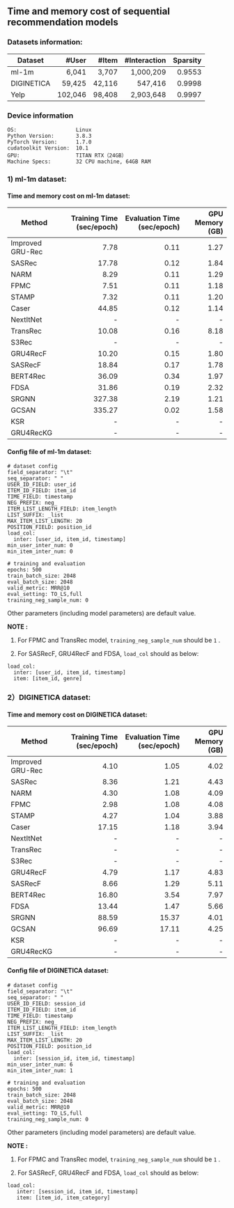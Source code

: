 ## Time and memory cost of sequential recommendation models 

### Datasets information:

| Dataset    | #User   | #Item  | #Interaction | Sparsity |
| ---------- | -------: | ------: | ------------: | --------: |
| ml-1m      | 6,041   | 3,707  | 1,000,209    | 0.9553   |
| DIGINETICA | 59,425  | 42,116 | 547,416      | 0.9998   |
| Yelp       | 102,046 | 98,408 | 2,903,648    | 0.9997   |

### Device information

```
OS:                   Linux
Python Version:       3.8.3
PyTorch Version:      1.7.0
cudatoolkit Version:  10.1
GPU:                  TITAN RTX（24GB）
Machine Specs:        32 CPU machine, 64GB RAM
```

### 1) ml-1m dataset:

#### Time and memory cost on ml-1m dataset:

| Method           | Training Time (sec/epoch) | Evaluation Time (sec/epoch) | GPU Memory (GB) |
| ---------------- | -----------------: | -----------------: | -----------: |
| Improved GRU-Rec | 7.78              | 0.11              | 1.27     |
| SASRec           | 17.78             | 0.12              | 1.84     |
| NARM             | 8.29              | 0.11              | 1.29     |
| FPMC             | 7.51              | 0.11              | 1.18     |
| STAMP            | 7.32              | 0.11              | 1.20     |
| Caser            | 44.85             | 0.12              | 1.14     |
| NextItNet        | -               | - | - |
| TransRec         | 10.08             | 0.16              | 8.18     |
| S3Rec            | - | - | -       |
| GRU4RecF         | 10.20             | 0.15              | 1.80     |
| SASRecF          | 18.84             | 0.17              | 1.78    |
| BERT4Rec         | 36.09             | 0.34              | 1.97    |
| FDSA             | 31.86             | 0.19              | 2.32     |
| SRGNN            | 327.38            | 2.19              | 1.21     |
| GCSAN            | 335.27            | 0.02             | 1.58     |
| KSR              | - | - | - |
| GRU4RecKG        | - | - | - |

#### Config file of ml-1m dataset:

```
# dataset config
field_separator: "\t"
seq_separator: " "
USER_ID_FIELD: user_id
ITEM_ID_FIELD: item_id
TIME_FIELD: timestamp
NEG_PREFIX: neg_
ITEM_LIST_LENGTH_FIELD: item_length
LIST_SUFFIX: _list
MAX_ITEM_LIST_LENGTH: 20
POSITION_FIELD: position_id
load_col:
  inter: [user_id, item_id, timestamp]
min_user_inter_num: 0
min_item_inter_num: 0

# training and evaluation
epochs: 500
train_batch_size: 2048
eval_batch_size: 2048
valid_metric: MRR@10
eval_setting: TO_LS,full
training_neg_sample_num: 0
```
Other parameters (including model parameters) are default value.

**NOTE :** 

1) For FPMC and TransRec model,  `training_neg_sample_num`  should be  `1` . 

2) For  SASRecF, GRU4RecF and FDSA,   `load_col` should as below:

```
load_col:
  inter: [user_id, item_id, timestamp]
  item: [item_id, genre]
```

### 2）DIGINETICA dataset:

#### Time and memory cost on DIGINETICA dataset:

| Method           | Training Time (sec/epoch) | Evaluation Time (sec/epoch) | GPU Memory (GB) |
| ---------------- | -----------------: | -----------------: | -----------: |
| Improved GRU-Rec | 4.10              | 1.05              | 4.02     |
| SASRec           | 8.36              | 1.21              | 4.43     |
| NARM             | 4.30              | 1.08              | 4.09     |
| FPMC             | 2.98              | 1.08              | 4.08     |
| STAMP            | 4.27              | 1.04              | 3.88     |
| Caser            | 17.15             | 1.18              | 3.94    |
| NextItNet        | - | - | - |
| TransRec         | -                 | -                 | -           |
| S3Rec            | - | - | - |
| GRU4RecF         | 4.79              | 1.17              | 4.83     |
| SASRecF          | 8.66              | 1.29              | 5.11     |
| BERT4Rec         | 16.80             | 3.54              | 7.97    |
| FDSA             | 13.44             | 1.47              | 5.66     |
| SRGNN            | 88.59             | 15.37             | 4.01     |
| GCSAN            | 96.69             | 17.11             | 4.25     |
| KSR              | - | - | - |
| GRU4RecKG        | - | - | - |

#### Config file of DIGINETICA dataset:

```
# dataset config
field_separator: "\t"
seq_separator: " "
USER_ID_FIELD: session_id
ITEM_ID_FIELD: item_id
TIME_FIELD: timestamp
NEG_PREFIX: neg_
ITEM_LIST_LENGTH_FIELD: item_length
LIST_SUFFIX: _list
MAX_ITEM_LIST_LENGTH: 20
POSITION_FIELD: position_id
load_col:
  inter: [session_id, item_id, timestamp]
min_user_inter_num: 6
min_item_inter_num: 1

# training and evaluation
epochs: 500
train_batch_size: 2048
eval_batch_size: 2048
valid_metric: MRR@10
eval_setting: TO_LS,full
training_neg_sample_num: 0
```
Other parameters (including model parameters) are default value.

**NOTE :** 

1) For FPMC and TransRec model,  `training_neg_sample_num`  should be  `1` . 

2) For  SASRecF, GRU4RecF and FDSA,   `load_col` should as below:

```
load_col:
   inter: [session_id, item_id, timestamp]
   item: [item_id, item_category]
```



